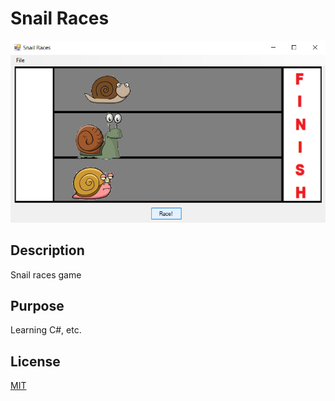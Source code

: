 # Snail Races

![screenshot](https://raw.githubusercontent.com/StanTsky/Snails/main/ExampleRun.png)

## Description
Snail races game

## Purpose
Learning C#, etc.

## License
[MIT](https://choosealicense.com/licenses/mit/)
